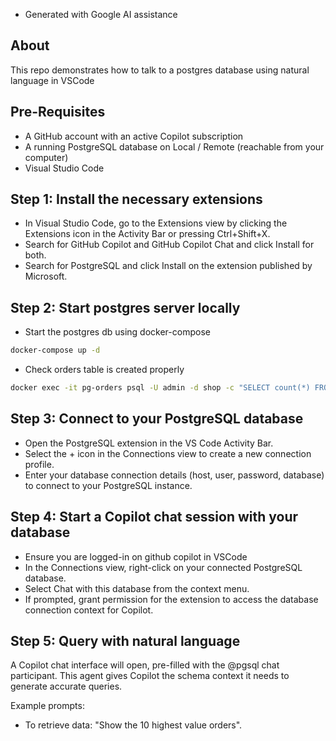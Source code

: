 * Generated with Google AI assistance

## About

This repo demonstrates how to talk to a postgres database using natural language in VSCode

## Pre-Requisites

- A GitHub account with an active Copilot subscription
- A running PostgreSQL database on Local / Remote (reachable from your computer)
- Visual Studio Code

## Step 1: Install the necessary extensions

- In Visual Studio Code, go to the Extensions view by clicking the Extensions icon in the Activity Bar or pressing Ctrl+Shift+X.
- Search for GitHub Copilot and GitHub Copilot Chat and click Install for both.
- Search for PostgreSQL and click Install on the extension published by Microsoft. 

## Step 2: Start postgres server locally

- Start the postgres db using docker-compose
```sh
docker-compose up -d
```
- Check orders table is created properly
```sh
docker exec -it pg-orders psql -U admin -d shop -c "SELECT count(*) FROM orders;"
```

## Step 3: Connect to your PostgreSQL database

- Open the PostgreSQL extension in the VS Code Activity Bar.
- Select the + icon in the Connections view to create a new connection profile.
- Enter your database connection details (host, user, password, database) to connect to your PostgreSQL instance. 

## Step 4: Start a Copilot chat session with your database

- Ensure you are logged-in on github copilot in VSCode
- In the Connections view, right-click on your connected PostgreSQL database.
- Select Chat with this database from the context menu.
- If prompted, grant permission for the extension to access the database connection context for Copilot.

## Step 5: Query with natural language

A Copilot chat interface will open, pre-filled with the @pgsql chat participant. This agent gives Copilot the schema context it needs to generate accurate queries. 

Example prompts:
- To retrieve data: "Show the 10 highest value orders".